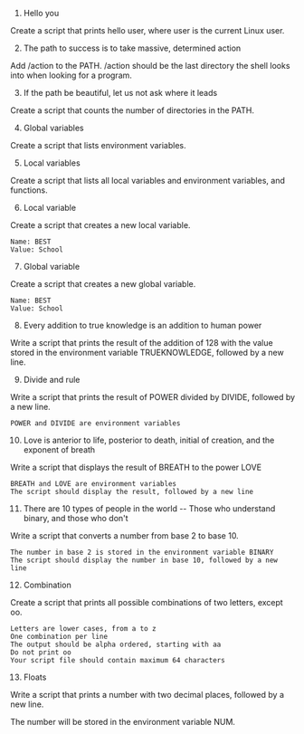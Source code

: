 
1. Hello you

Create a script that prints hello user, where user is the current Linux user.


2. The path to success is to take massive, determined action

Add /action to the PATH. /action should be the last directory the shell looks into when looking for a program.


3. If the path be beautiful, let us not ask where it leads

Create a script that counts the number of directories in the PATH.


4. Global variables

Create a script that lists environment variables.


5. Local variables

Create a script that lists all local variables and environment variables, and functions.


6. Local variable

Create a script that creates a new local variable.

    Name: BEST
    Value: School


7. Global variable

Create a script that creates a new global variable.

    Name: BEST
    Value: School


8. Every addition to true knowledge is an addition to human power

Write a script that prints the result of the addition of 128 with the value stored in the environment variable TRUEKNOWLEDGE, followed by a new line.


9. Divide and rule

Write a script that prints the result of POWER divided by DIVIDE, followed by a new line.

    POWER and DIVIDE are environment variables


10. Love is anterior to life, posterior to death, initial of creation, and the exponent of breath

Write a script that displays the result of BREATH to the power LOVE

    BREATH and LOVE are environment variables
    The script should display the result, followed by a new line


11. There are 10 types of people in the world -- Those who understand binary, and those who don't

Write a script that converts a number from base 2 to base 10.

    The number in base 2 is stored in the environment variable BINARY
    The script should display the number in base 10, followed by a new line


12. Combination

Create a script that prints all possible combinations of two letters, except oo.

    Letters are lower cases, from a to z
    One combination per line
    The output should be alpha ordered, starting with aa
    Do not print oo
    Your script file should contain maximum 64 characters


13. Floats

Write a script that prints a number with two decimal places, followed by a new line.

The number will be stored in the environment variable NUM.
